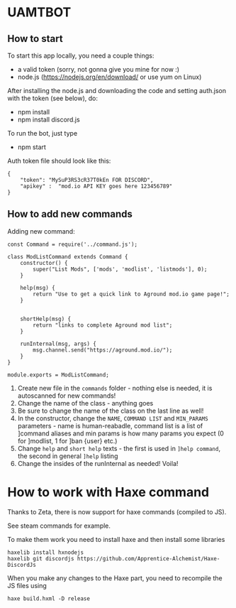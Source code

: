 # UAMTBOT

## How to start
To start this app locally, you need a couple things:
- a valid token (sorry, not gonna give you mine for now :)
- node.js (https://nodejs.org/en/download/ or use yum on Linux)

After installing the node.js and downloading the code and setting auth.json with the token (see below), do:
- npm install
- npm install discord.js

To run the bot, just type
- npm start

Auth token file should look like this:

```JS
{
    "token": "MySuP3RS3cR37T0kEn FOR DISCORD",
    "apikey" :  "mod.io API KEY goes here 123456789"
}
```

## How to add new commands

Adding new command:

```JS
const Command = require('../command.js');

class ModListCommand extends Command {
    constructor() {
        super("List Mods", ['mods', 'modlist', 'listmods'], 0);
    }

    help(msg) {
        return "Use to get a quick link to Aground mod.io game page!";
    }
    

    shortHelp(msg) {
        return "links to complete Aground mod list";
    }

    runInternal(msg, args) {
        msg.channel.send("https://aground.mod.io/");
    }
}

module.exports = ModListCommand;
```

1. Create new file in the `commands` folder - nothing else is needed, it is autoscanned for new commands!
2. Change the name of the class - anything goes
3. Be sure to change the name of the class on the last line as well!
4. In the constructor, change the `NAME`, `COMMAND LIST` and `MIN_PARAMS` parameters - name is human-reabadle, command list is a list of ]command aliases and min params is how many params you expect (0 for ]modlist, 1 for ]ban {user} etc.)
5. Change `help` and `short help` texts - the first is used in `]help command`, the second in general `]help` listing
6. Change the insides of the runInternal as needed! Voila!

# How to work with Haxe command

Thanks to Zeta, there is now support for haxe commands (compiled to JS).

See steam commands for example.

To make them work you need to install haxe and then install some libraries

```shell script
haxelib install hxnodejs
haxelib git discordjs https://github.com/Apprentice-Alchemist/Haxe-DiscordJs
```

When you make any changes to the Haxe part, you need to recompile the JS files using

```shell script
haxe build.hxml -D release
```

